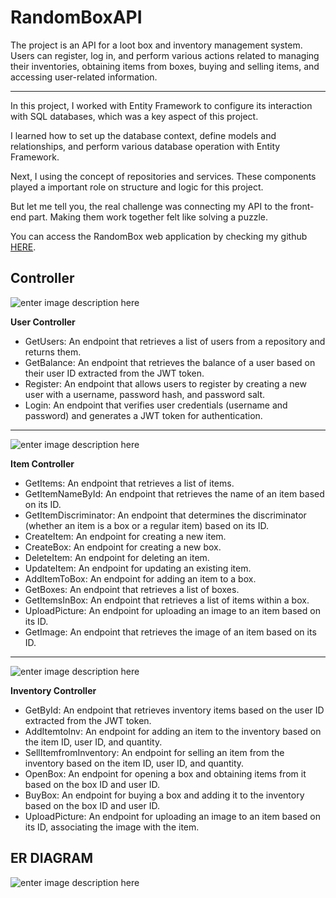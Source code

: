 



# RandomBoxAPI

The project is an API for a loot box and inventory management system. Users can register, log in, and perform various actions related to managing their inventories, obtaining items from boxes, buying and selling items, and accessing user-related information.

---
In this project, I worked with Entity Framework to configure its interaction with SQL databases, which was a key aspect of this project.

I learned how to set up the database context, define models and relationships, and perform various database operation with Entity Framework.

Next, I using the concept of repositories and services. These components played a important role on structure and logic for this project.

But let me tell you, the real challenge was connecting my API to the front-end part. Making them work together felt like solving a puzzle.

You can access the RandomBox web application by checking my github [HERE](https://github.com/slrlwtb2/RandomBoxWebApplication).

## Controller

![enter image description here](https://i.postimg.cc/NG2xfyK3/Screenshot-2023-07-15-173026.png)

**User Controller**

 - GetUsers: An endpoint that retrieves a list of users from a
   repository and returns them.
 - GetBalance: An endpoint that retrieves the balance of a user based on
   their user ID extracted from the JWT token.
 - Register: An endpoint that allows users to register by creating a new
   user with a username, password hash, and password salt.
 - Login: An endpoint that verifies user credentials (username and
   password) and generates a JWT token for authentication.

---
![enter image description here](https://i.postimg.cc/ZKkx9T3C/Screenshot-2023-07-15-173019.png)

**Item Controller**
 - GetItems: An endpoint that retrieves a list of items.
 - GetItemNameById: An endpoint that retrieves the name of an item based
   on its ID.
 - GetItemDiscriminator: An endpoint that determines the discriminator
   (whether an item is a box or a regular item) based on its ID.
 - CreateItem: An endpoint for creating a new item.
 - CreateBox: An endpoint for creating a new box.
 - DeleteItem: An endpoint for deleting an item.
 - UpdateItem: An endpoint for updating an existing item.
 - AddItemToBox: An endpoint for adding an item to a box.
 - GetBoxes: An endpoint that retrieves a list of boxes.
 - GetItemsInBox: An endpoint that retrieves a list of items within a
   box.
 - UploadPicture: An endpoint for uploading an image to an item based on
   its ID.
 - GetImage: An endpoint that retrieves the image of an item based on
   its ID.

---
![enter image description here](https://i.postimg.cc/1t2crSj7/Screenshot-2023-07-15-173005.png)

**Inventory Controller**

 - GetById: An endpoint that retrieves inventory items based on the user
   ID extracted from the JWT token.
 - AddItemtoInv: An endpoint for adding an item to the inventory based
   on the item ID, user ID, and quantity.
 - SellItemfromInventory: An endpoint for selling an item from the
   inventory based on the item ID, user ID, and quantity.
 - OpenBox: An endpoint for opening a box and obtaining items from it
   based on the box ID and user ID.
 - BuyBox: An endpoint for buying a box and adding it to the inventory
   based on the box ID and user ID.
 - UploadPicture: An endpoint for uploading an image to an item based on
   its ID, associating the image with the item.

## ER DIAGRAM

![enter image description here](https://i.postimg.cc/L5W5G6pL/imageedit-2-7847646189.png)
